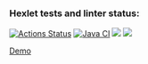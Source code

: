 ### Hexlet tests and linter status:
[![Actions Status](https://github.com/zHd4/java-project-99/actions/workflows/hexlet-check.yml/badge.svg)](https://github.com/zHd4/java-project-99/actions)
[![Java CI](https://github.com/zHd4/java-project-99/actions/workflows/main.yml/badge.svg)](https://github.com/zHd4/java-project-99/actions/workflows/main.yml)
<a href="https://codeclimate.com/github/zHd4/java-project-99/maintainability"><img src="https://api.codeclimate.com/v1/badges/06426a13b4c18e0e737a/maintainability" /></a>
<a href="https://codeclimate.com/github/zHd4/java-project-99/test_coverage"><img src="https://api.codeclimate.com/v1/badges/06426a13b4c18e0e737a/test_coverage" /></a>

<a href="https://hexlet-java-task-manager.onrender.com/welcome">Demo</a>